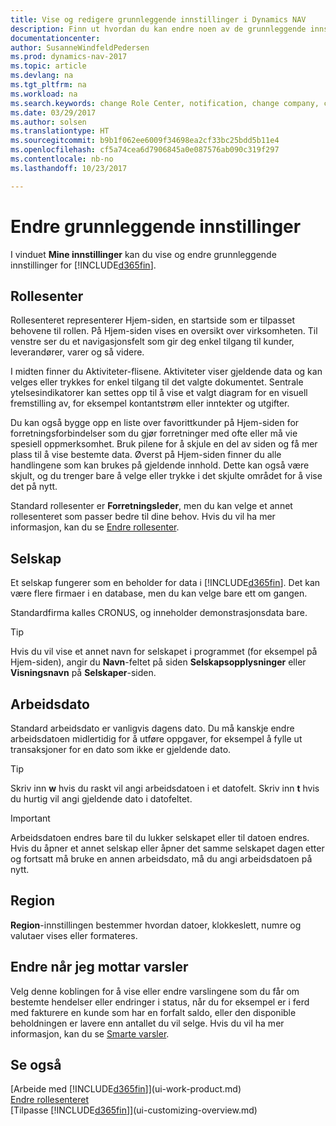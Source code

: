 ```yaml
---
title: Vise og redigere grunnleggende innstillinger i Dynamics NAV
description: Finn ut hvordan du kan endre noen av de grunnleggende innstillingene i Dynamics NAV, for eksempel rollesenteret, selskapet eller arbeidsdatoen.
documentationcenter: 
author: SusanneWindfeldPedersen
ms.prod: dynamics-nav-2017
ms.topic: article
ms.devlang: na
ms.tgt_pltfrm: na
ms.workload: na
ms.search.keywords: change Role Center, notification, change company, change work date
ms.date: 03/29/2017
ms.author: solsen
ms.translationtype: HT
ms.sourcegitcommit: b9b1f062ee6009f34698ea2cf33bc25bdd5b11e4
ms.openlocfilehash: cf5a74cea6d7906845a0e087576ab090c319f297
ms.contentlocale: nb-no
ms.lasthandoff: 10/23/2017

---
```

# <a name="changing-basic-settings"></a>Endre grunnleggende innstillinger
I vinduet **Mine innstillinger** kan du vise og endre grunnleggende innstillinger for [!INCLUDE[d365fin](includes/d365fin_md.md)].  

## <a name="role-center"></a>Rollesenter
Rollesenteret representerer Hjem-siden, en startside som er tilpasset behovene til rollen. På Hjem-siden vises en oversikt over virksomheten. Til venstre ser du et navigasjonsfelt som gir deg enkel tilgang til kunder, leverandører, varer og så videre.

I midten finner du Aktiviteter-flisene. Aktiviteter viser gjeldende data og kan velges eller trykkes for enkel tilgang til det valgte dokumentet. Sentrale ytelsesindikatorer kan settes opp til å vise et valgt diagram for en visuell fremstilling av, for eksempel kontantstrøm eller inntekter og utgifter.

Du kan også bygge opp en liste over favorittkunder på Hjem-siden for forretningsforbindelser som du gjør forretninger med ofte eller må vie spesiell oppmerksomhet. Bruk pilene for å skjule en del av siden og få mer plass til å vise bestemte data. Øverst på Hjem-siden finner du alle handlingene som kan brukes på gjeldende innhold. Dette kan også være skjult, og du trenger bare å velge eller trykke i det skjulte området for å vise det på nytt.

Standard rollesenter er **Forretningsleder**, men du kan velge et annet rollesenteret som passer bedre til dine behov. Hvis du vil ha mer informasjon, kan du se [Endre rollesenter](change-role.md).

## <a name="company"></a>Selskap
Et selskap fungerer som en beholder for data i [!INCLUDE[d365fin](includes/d365fin_md.md)]. Det kan være flere firmaer i en database, men du kan velge bare ett om gangen.

Standardfirma kalles CRONUS, og inneholder demonstrasjonsdata bare.

> [!TIP]  
>   Hvis du vil vise et annet navn for selskapet i programmet (for eksempel på Hjem-siden), angir du **Navn**-feltet på siden **Selskapsopplysninger** eller **Visningsnavn** på **Selskaper**-siden.  

## <a name="work-date"></a>Arbeidsdato
Standard arbeidsdato er vanligvis dagens dato. Du må kanskje endre arbeidsdatoen midlertidig for å utføre oppgaver, for eksempel å fylle ut transaksjoner for en dato som ikke er gjeldende dato.

> [!TIP]  
>   Skriv inn **w** hvis du raskt vil angi arbeidsdatoen i et datofelt. Skriv inn **t** hvis du hurtig vil angi gjeldende dato i datofeltet.

> [!IMPORTANT]  
>   Arbeidsdatoen endres bare til du lukker selskapet eller til datoen endres. Hvis du åpner et annet selskap eller åpner det samme selskapet dagen etter og fortsatt må bruke en annen arbeidsdato, må du angi arbeidsdatoen på nytt.

## <a name="region"></a>Region
**Region**-innstillingen bestemmer hvordan datoer, klokkeslett, numre og valutaer vises eller formateres.   

## <a name="change-when-i-receive-notifications"></a>Endre når jeg mottar varsler
Velg denne koblingen for å vise eller endre varslingene som du får om bestemte hendelser eller endringer i status, når du for eksempel er i ferd med fakturere en kunde som har en forfalt saldo, eller den disponible beholdningen er lavere enn antallet du vil selge. Hvis du vil ha mer informasjon, kan du se [Smarte varsler](ui-smart-notifications.md).

## <a name="see-also"></a>Se også
[Arbeide med [!INCLUDE[d365fin](includes/d365fin_md.md)]](ui-work-product.md)  
[Endre rollesenteret](change-role.md)  
[Tilpasse [!INCLUDE[d365fin](includes/d365fin_md.md)]](ui-customizing-overview.md)  


